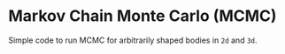 # Markov Chain Monte Carlo (MCMC)
Simple code to run MCMC for arbitrarily shaped bodies in `2d` and `3d`.
